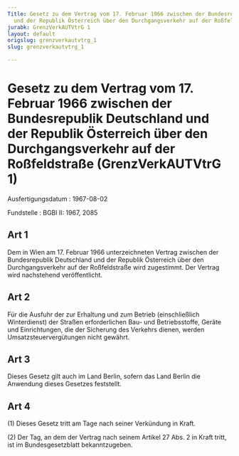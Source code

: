 ```yaml
---
Title: Gesetz zu dem Vertrag vom 17. Februar 1966 zwischen der Bundesrepublik Deutschland
  und der Republik Österreich über den Durchgangsverkehr auf der Roßfeldstraße
jurabk: GrenzVerkAUTVtrG 1
layout: default
origslug: grenzverkautvtrg_1
slug: grenzverkautvtrg_1

---
```


# Gesetz zu dem Vertrag vom 17. Februar 1966 zwischen der Bundesrepublik Deutschland und der Republik Österreich über den Durchgangsverkehr auf der Roßfeldstraße (GrenzVerkAUTVtrG 1)

Ausfertigungsdatum
:   1967-08-02

Fundstelle
:   BGBl II: 1967, 2085

## Art 1

Dem in Wien am 17. Februar 1966 unterzeichneten Vertrag zwischen der
Bundesrepublik Deutschland und der Republik Österreich über den
Durchgangsverkehr auf der Roßfeldstraße wird zugestimmt. Der Vertrag
wird nachstehend veröffentlicht.

## Art 2

Für die Ausfuhr der zur Erhaltung und zum Betrieb (einschließlich
Winterdienst) der Straßen erforderlichen Bau- und Betriebsstoffe,
Geräte und Einrichtungen, die der Sicherung des Verkehrs dienen,
werden Umsatzsteuervergütungen nicht gewährt.

## Art 3

Dieses Gesetz gilt auch im Land Berlin, sofern das Land Berlin die
Anwendung dieses Gesetzes feststellt.

## Art 4

(1) Dieses Gesetz tritt am Tage nach seiner Verkündung in Kraft.

(2) Der Tag, an dem der Vertrag nach seinem Artikel 27 Abs. 2 in Kraft
tritt, ist im Bundesgesetzblatt bekanntzugeben.

